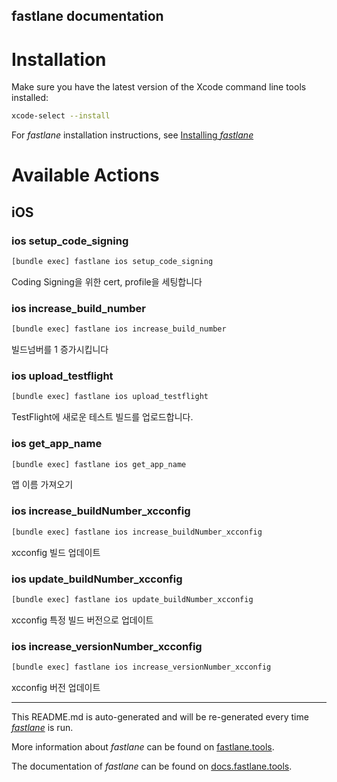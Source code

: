 fastlane documentation
----

# Installation

Make sure you have the latest version of the Xcode command line tools installed:

```sh
xcode-select --install
```

For _fastlane_ installation instructions, see [Installing _fastlane_](https://docs.fastlane.tools/#installing-fastlane)

# Available Actions

## iOS

### ios setup_code_signing

```sh
[bundle exec] fastlane ios setup_code_signing
```

Coding Signing을 위한 cert, profile을 세팅합니다

### ios increase_build_number

```sh
[bundle exec] fastlane ios increase_build_number
```

빌드넘버를 1 증가시킵니다

### ios upload_testflight

```sh
[bundle exec] fastlane ios upload_testflight
```

TestFlight에 새로운 테스트 빌드를 업로드합니다.

### ios get_app_name

```sh
[bundle exec] fastlane ios get_app_name
```

앱 이름 가져오기

### ios increase_buildNumber_xcconfig

```sh
[bundle exec] fastlane ios increase_buildNumber_xcconfig
```

xcconfig 빌드 업데이트

### ios update_buildNumber_xcconfig

```sh
[bundle exec] fastlane ios update_buildNumber_xcconfig
```

xcconfig 특정 빌드 버전으로 업데이트

### ios increase_versionNumber_xcconfig

```sh
[bundle exec] fastlane ios increase_versionNumber_xcconfig
```

xcconfig 버전 업데이트

----

This README.md is auto-generated and will be re-generated every time [_fastlane_](https://fastlane.tools) is run.

More information about _fastlane_ can be found on [fastlane.tools](https://fastlane.tools).

The documentation of _fastlane_ can be found on [docs.fastlane.tools](https://docs.fastlane.tools).
